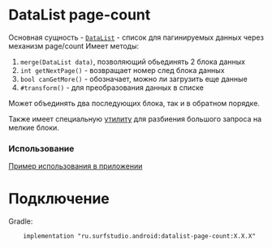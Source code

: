 # DataList page-count
Основная сущность - [`DataList`][dl] - список для пагинируемых данных через механизм page/count
Имеет методы:
 1. `merge(DataList data)`, позволяющий обьединять 2 блока данных
 2. `int getNextPage()` - возвращает номер след блока данных
 3. `bool canGetMore()` - обозначает, можно ли загрузить еще данные
 1. `#transform()` - для преобразования данных в списке

Может объединять два последующих блока, так и в обратном порядке.

Также имеет специальную [утилиту][util] для разбиения большого запроса на мелкие блоки.

### Использование
[Пример использования в приложении](../network-sample)

# Подключение
Gradle:
```
    implementation "ru.surfstudio.android:datalist-page-count:X.X.X"
```

[util]: src/main/java/ru/surfstudio/android/datalistpagecount/util/PaginationableUtil.java
[dl]: src/main/java/ru/surfstudio/android/datalistpagecount/domain/datalist/DataList.java